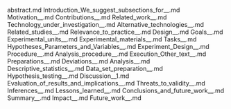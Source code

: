abstract.md
Introduction_We_suggest_subsections_for__.md
Motivation__.md
Contributions__.md
Related_work__.md
Technology_under_investigation__.md
Alternative_technologies__.md
Related_studies__.md
Relevance_to_practice__.md
Design__.md
Goals__.md
Experimental_units__.md
Experimental_materials__.md
Tasks__.md
Hypotheses_Parameters_and_Variables__.md
Experiment_Design__.md
Procedure__.md
Analysis_procedure__.md
Execution_Other_text__.md
Preparations__.md
Deviations__.md
Analysis__.md
Descriptive_statistics__.md
Data_set_preparation__.md
Hypothesis_testing__.md
Discussion__1.md
Evaluation_of_results_and_implications__.md
Threats_to_validity__.md
Inferences__.md
Lessons_learned__.md
Conclusions_and_future_work__.md
Summary__.md
Impact__.md
Future_work__.md

